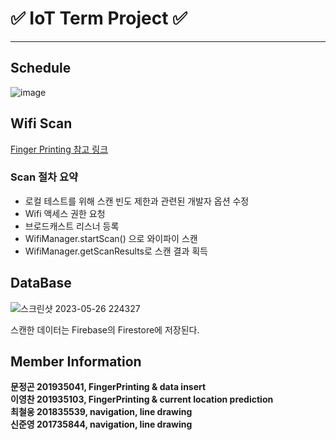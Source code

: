 # ✅ IoT Term Project ✅

***

## Schedule
![image](https://github.com/ManchanTime/navigation/assets/82303989/e1348af7-caef-4f23-b928-2c437877d36b)


## Wifi Scan 

<div>
  <a href https://developer.android.com/guide/topics/connectivity/wifi-scan?hl=ko> Finger Printing 참고 링크 </a> 
</div>

### Scan 절차 요약
+ 로컬 테스트를 위해 스캔 빈도 제한과 관련된 개발자 옵션 수정
+ Wifi 액세스 권한 요청
+ 브로드캐스트 리스너 등록
+ WifiManager.startScan() 으로 와이파이 스캔
+ WifiManager.getScanResults로 스캔 결과 획득

## DataBase

![스크린샷 2023-05-26 224327](https://github.com/ManchanTime/navigation/assets/82303989/ce666e9a-1f65-4a3f-8d3b-327ef34ee96c)

스캔한 데이터는 Firebase의 Firestore에 저장된다.

## Member Information

__문정곤 201935041, FingerPrinting & data insert__  
__이영찬 201935103, FingerPrinting & current location prediction__  
__최철웅 201835539, navigation, line drawing__  
__신준영 201735844, navigation, line drawing__  
